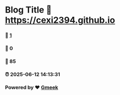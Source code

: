 # Blog Title :link: https://cexi2394.github.io 
### :page_facing_up: [1](https://cexi2394.github.io/tag.html) 
### :speech_balloon: 0 
### :hibiscus: 85 
### :alarm_clock: 2025-06-12 14:13:31 
### Powered by :heart: [Gmeek](https://github.com/Meekdai/Gmeek)
